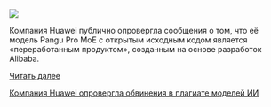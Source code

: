 <!--2025-07-08 12:31:14-->
<div class="yb">
  <div class="rss habr"><img src="https://habrastorage.org/getpro/habr/upload_files/42b/79a/595/42b79a595bc2cd663f45e901ac876dcf.png" /><p>Компания Huawei публично опровергла сообщения о том, что её модель Pangu Pro MoE с открытым исходным кодом является «переработанным продуктом», созданным на основе разработок Alibaba.</p> <a href="https://habr.com/ru/articles/926020/#habracut">Читать далее</a> <p class="titl"><a href="https://habr.com/ru/companies/bothub/news/926020/?utm_source=habrahabr&utm_medium=rss&utm_campaign=926020">Компания Huawei опровергла обвинения в плагиате моделей ИИ</a></p></div>
</div>
